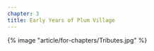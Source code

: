 ```yaml
---
chapter: 3
title: Early Years of Plum Village
---
```


{% image "article/for-chapters/Tributes.jpg" %}
